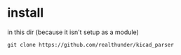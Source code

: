 

# install
in this dir (because it isn't setup as a module)
```
git clone https://github.com/realthunder/kicad_parser
```
